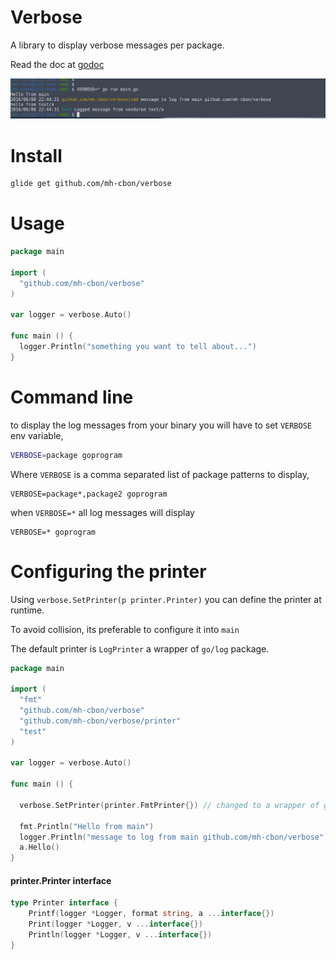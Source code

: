 # Verbose

A library to display verbose messages per package.

Read the doc at [godoc](https://godoc.org/github.com/mh-cbon/verbose)

![demo](https://raw.githubusercontent.com/mh-cbon/verbose/master/demo.jpg)

# Install

```sh
glide get github.com/mh-cbon/verbose
```

# Usage

```go
package main

import (
  "github.com/mh-cbon/verbose"
)

var logger = verbose.Auto()

func main () {
  logger.Println("something you want to tell about...")
}
```

# Command line

to display the log messages from your binary you will have to set `VERBOSE` env variable,

```sh
VERBOSE=package goprogram
```

Where `VERBOSE` is a comma separated list of package patterns to display,

```
VERBOSE=package*,package2 goprogram
```

when `VERBOSE=*` all log messages will display

```
VERBOSE=* goprogram
```

# Configuring the printer

Using `verbose.SetPrinter(p printer.Printer)` you can define the printer at runtime.

To avoid collision, its preferable to configure it into `main`

The default printer is `LogPrinter` a wrapper of `go/log` package.

```go
package main

import (
  "fmt"
  "github.com/mh-cbon/verbose"
  "github.com/mh-cbon/verbose/printer"
  "test"
)

var logger = verbose.Auto()

func main () {

  verbose.SetPrinter(printer.FmtPrinter{}) // changed to a wrapper of go/fmt

  fmt.Println("Hello from main")
  logger.Println("message to log from main github.com/mh-cbon/verbose")
  a.Hello()
}
```

#### printer.Printer interface

```go
type Printer interface {
	Printf(logger *Logger, format string, a ...interface{})
	Print(logger *Logger, v ...interface{})
	Println(logger *Logger, v ...interface{})
}
```
